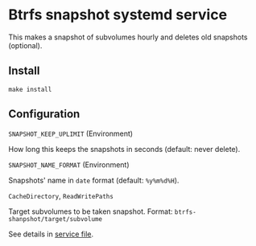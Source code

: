 Btrfs snapshot systemd service
====================================

This makes a snapshot of subvolumes hourly and deletes old snapshots (optional).

Install
-----------

```
make install
```

Configuration
---------------

`SNAPSHOT_KEEP_UPLIMIT` (Environment)
 
  How long this keeps the snapshots in seconds (default: never delete).
 
`SNAPSHOT_NAME_FORMAT` (Environment)

  Snapshots' name in `date` format (default: `%y%m%d%H`).

`CacheDirectory`, `ReadWritePaths`

  Target subvolumes to be taken snapshot.
  Format: `btrfs-shanpshot/target/subvolume`

See details in [service file](btrfs-snapshot-hourly.service.in).

